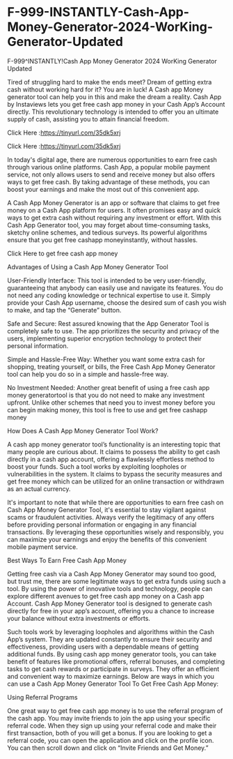 # F-999-INSTANTLY-Cash-App-Money-Generator-2024-WorKing-Generator-Updated
F-999^INSTANTLY!Cash App Money Generator 2024 WorKing Generator Updated



Tired of struggling hard to make the ends meet? Dream of getting extra cash without working hard for it? You are in luck! A Cash app Money generator tool can help you in this and make the dream a reality. Cash App by Instaviews lets you get free cash app money in your Cash App’s Account directly. This revolutionary technology is intended to offer you an ultimate supply of cash, assisting you to attain financial freedom.

Click Here :https://tinyurl.com/35dk5xrj

Click Here :https://tinyurl.com/35dk5xrj

In today's digital age, there are numerous opportunities to earn free cash through various online platforms. Cash App, a popular mobile payment service, not only allows users to send and receive money but also offers ways to get free cash. By taking advantage of these methods, you can boost your earnings and make the most out of this convenient app.

A Cash App Money Generator is an app or software that claims to get free money on a Cash App platform for users. It often promises easy and quick ways to get extra cash without requiring any investment or effort. With this Cash App Generator tool, you may forget about time-consuming tasks, sketchy online schemes, and tedious surveys. Its powerful algorithms ensure that you get free cashapp moneyinstantly, without hassles.

Click Here to get free cash app money

Advantages of Using a Cash App Money Generator Tool

User-Friendly Interface: This tool is intended to be very user-friendly, guaranteeing that anybody can easily use and navigate its features. You do not need any coding knowledge or technical expertise to use it. Simply provide your Cash App username, choose the desired sum of cash you wish to make, and tap the “Generate” button.

Safe and Secure: Rest assured knowing that the App Generator Tool is completely safe to use. The app prioritizes the security and privacy of the users, implementing superior encryption technology to protect their personal information.

Simple and Hassle-Free Way: Whether you want some extra cash for shopping, treating yourself, or bills, the Free Cash App Money Generator tool can help you do so in a simple and hassle-free way.

No Investment Needed: Another great benefit of using a free cash app money generatortool is that you do not need to make any investment upfront. Unlike other schemes that need you to invest money before you can begin making money, this tool is free to use and get free cashapp money

How Does A Cash App Money Generator Tool Work?

A cash app money generator tool’s functionality is an interesting topic that many people are curious about. It claims to possess the ability to get cash directly in a cash app account, offering a flawlessly effortless method to boost your funds. Such a tool works by exploiting loopholes or vulnerabilities in the system. It claims to bypass the security measures and get free money which can be utilized for an online transaction or withdrawn as an actual currency.

It's important to note that while there are opportunities to earn free cash on Cash App Money Generator Tool, it's essential to stay vigilant against scams or fraudulent activities. Always verify the legitimacy of any offers before providing personal information or engaging in any financial transactions. By leveraging these opportunities wisely and responsibly, you can maximize your earnings and enjoy the benefits of this convenient mobile payment service.

Best Ways To Earn Free Cash App Money

Getting free cash via a Cash App Money Generator may sound too good, but trust me, there are some legitimate ways to get extra funds using such a tool. By using the power of innovative tools and technology, people can explore different avenues to get free cash app money on a Cash app Account. Cash App Money Generator tool is designed to generate cash directly for free in your app’s account, offering you a chance to increase your balance without extra investments or efforts.

Such tools work by leveraging loopholes and algorithms within the Cash App’s system. They are updated constantly to ensure their security and effectiveness, providing users with a dependable means of getting additional funds. By using cash app money generator tools, you can take benefit of features like promotional offers, referral bonuses, and completing tasks to get cash rewards or participate in surveys. They offer an efficient and convenient way to maximize earnings. Below are ways in which you can use a Cash App Money Generator Tool To Get Free Cash App Money:

Using Referral Programs

One great way to get free cash app money is to use the referral program of the cash app. You may invite friends to join the app using your specific referral code. When they sign up using your referral code and make their first transaction, both of you will get a bonus. If you are looking to get a referral code, you can open the application and click on the profile icon. You can then scroll down and click on “Invite Friends and Get Money.”

